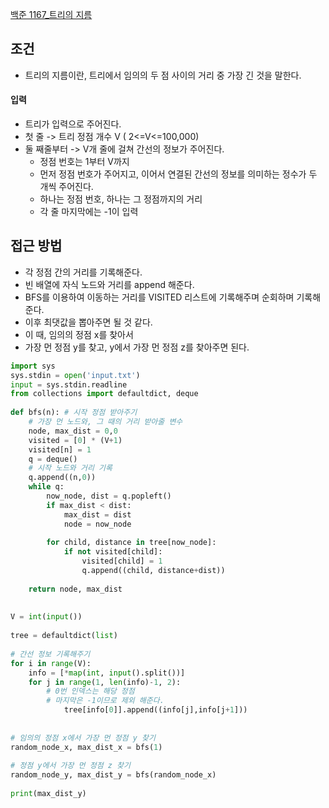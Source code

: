 
[백준 1167_트리의 지름](https://www.acmicpc.net/problem/1167)


## 조건

- 트리의 지름이란, 트리에서 임의의 두 점 사이의 거리 중 가장 긴 것을 말한다.



#### 입력

- 트리가 입력으로 주어진다.
- 첫 줄 -> 트리 정점 개수 V ( 2<=V<=100,000) 
- 둘 째줄부터 -> V개 줄에 걸쳐 간선의 정보가 주어진다.
	- 정점 번호는 1부터 V까지
	- 먼저 정점 번호가 주어지고, 이어서 연결된 간선의 정보를 의미하는 정수가 두 개씩 주어진다.
	- 하나는 정점 번호, 하나는 그 정점까지의 거리
	- 각 줄 마지막에는 -1이 입력



## 접근 방법

- 각 정점 간의 거리를 기록해준다.
- 빈 배열에 자식 노드와 거리를 append 해준다.
- BFS를 이용하여 이동하는 거리를 VISITED 리스트에 기록해주며 순회하며 기록해준다.
- 이후 최댓값을 뽑아주면 될 것 같다.
- 이 때, 임의의 정점 x를 찾아서
- 가장 먼 정점 y를 찾고, y에서 가장 먼 정점 z를 찾아주면 된다.



```python
import sys  
sys.stdin = open('input.txt')  
input = sys.stdin.readline  
from collections import defaultdict, deque  
  
def bfs(n): # 시작 정점 받아주기 
	# 가장 먼 노드와, 그 때의 거리 받아줄 변수
    node, max_dist = 0,0  
    visited = [0] * (V+1)  
    visited[n] = 1  
    q = deque()  
    # 시작 노드와 거리 기록  
    q.append((n,0))  
    while q:  
        now_node, dist = q.popleft()  
        if max_dist < dist:  
            max_dist = dist  
            node = now_node  
  
        for child, distance in tree[now_node]:  
            if not visited[child]:  
                visited[child] = 1  
                q.append((child, distance+dist))  
  
    return node, max_dist  
  
  
V = int(input())  
  
tree = defaultdict(list)  
  
# 간선 정보 기록해주기  
for i in range(V):  
    info = [*map(int, input().split())]  
    for j in range(1, len(info)-1, 2):  
        # 0번 인덱스는 해당 정점  
        # 마지막은 -1이므로 제외 해준다.
			tree[info[0]].append((info[j],info[j+1]))  
  
  
# 임의의 정점 x에서 가장 먼 정점 y 찾기  
random_node_x, max_dist_x = bfs(1)  
  
# 정점 y에서 가장 먼 정점 z 찾기  
random_node_y, max_dist_y = bfs(random_node_x)  
  
print(max_dist_y)
```